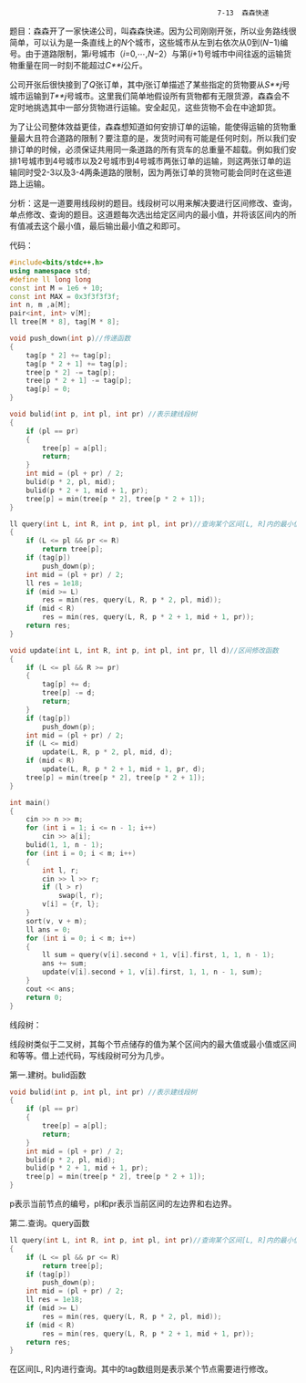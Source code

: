                                                        7-13  森森快递

​		题目：森森开了一家快递公司，叫森森快递。因为公司刚刚开张，所以业务路线很简单，可以认为是一条直线上的*N*个城市，这些城市从左到右依次从0到(*N*−1)编号。由于道路限制，第*i*号城市（*i*=0,⋯,*N*−2）与第(*i*+1)号城市中间往返的运输货物重量在同一时刻不能超过*C**i*公斤。

​		公司开张后很快接到了*Q*张订单，其中*j*张订单描述了某些指定的货物要从*S**j*号城市运输到*T**j*号城市。这里我们简单地假设所有货物都有无限货源，森森会不定时地挑选其中一部分货物进行运输。安全起见，这些货物不会在中途卸货。

​		为了让公司整体效益更佳，森森想知道如何安排订单的运输，能使得运输的货物重量最大且符合道路的限制？要注意的是，发货时间有可能是任何时刻，所以我们安排订单的时候，必须保证共用同一条道路的所有货车的总重量不超载。例如我们安排1号城市到4号城市以及2号城市到4号城市两张订单的运输，则这两张订单的运输同时受2-3以及3-4两条道路的限制，因为两张订单的货物可能会同时在这些道路上运输。

分析：这是一道要用线段树的题目。线段树可以用来解决要进行区间修改、查询， 单点修改、查询的题目。这道题每次选出给定区间内的最小值，并将该区间内的所有值减去这个最小值，最后输出最小值之和即可。

代码：

```c++
#include<bits/stdc++.h>
using namespace std;
#define ll long long
const int M = 1e6 + 10;
const int MAX = 0x3f3f3f3f;
int n, m ,a[M];
pair<int, int> v[M];
ll tree[M * 8], tag[M * 8];

void push_down(int p)//传递函数
{
    tag[p * 2] += tag[p];
	tag[p * 2 + 1] += tag[p];
	tree[p * 2] -= tag[p];
	tree[p * 2 + 1] -= tag[p];
	tag[p] = 0;
}

void bulid(int p, int pl, int pr) //表示建线段树
{
	if (pl == pr)
	{
		tree[p] = a[pl];
		return;
	}
	int mid = (pl + pr) / 2;
	bulid(p * 2, pl, mid);
	bulid(p * 2 + 1, mid + 1, pr);
	tree[p] = min(tree[p * 2], tree[p * 2 + 1]);
}

ll query(int L, int R, int p, int pl, int pr)//查询某个区间[L, R]内的最小值
{
	if (L <= pl && pr <= R)
		return tree[p];
	if (tag[p])
		push_down(p);
	int mid = (pl + pr) / 2;
	ll res = 1e18;
	if (mid >= L)
		res = min(res, query(L, R, p * 2, pl, mid));
	if (mid < R)
		res = min(res, query(L, R, p * 2 + 1, mid + 1, pr));
	return res;
}

void update(int L, int R, int p, int pl, int pr, ll d)//区间修改函数
{
	if (L <= pl && R >= pr)
	{
		tag[p] += d;
		tree[p] -= d;
		return;
	}
	if (tag[p])
		push_down(p);
	int mid = (pl + pr) / 2;
	if (L <= mid)
		update(L, R, p * 2, pl, mid, d);
	if (mid < R)
		update(L, R, p * 2 + 1, mid + 1, pr, d);
	tree[p] = min(tree[p * 2], tree[p * 2 + 1]);
}

int main()
{
	cin >> n >> m;
	for (int i = 1; i <= n - 1; i++)
		cin >> a[i];
	bulid(1, 1, n - 1);
	for (int i = 0; i < m; i++)
	{
		int l, r;
		cin >> l >> r;
		if (l > r)
			swap(l, r);
		v[i] = {r, l};
	}
	sort(v, v + m);
	ll ans = 0;
	for (int i = 0; i < m; i++)
	{
		ll sum = query(v[i].second + 1, v[i].first, 1, 1, n - 1);
		ans += sum;
		update(v[i].second + 1, v[i].first, 1, 1, n - 1, sum);
	} 
	cout << ans;
	return 0;
}


```

线段树：

​		线段树类似于二叉树，其每个节点储存的值为某个区间内的最大值或最小值或区间和等等。借上述代码，写线段树可分为几步。

第一.建树。bulid函数

```c++
void bulid(int p, int pl, int pr) //表示建线段树
{
	if (pl == pr)
	{
		tree[p] = a[pl];
		return;
	}
	int mid = (pl + pr) / 2;
	bulid(p * 2, pl, mid);
	bulid(p * 2 + 1, mid + 1, pr);
	tree[p] = min(tree[p * 2], tree[p * 2 + 1]);
}
```

p表示当前节点的编号，pl和pr表示当前区间的左边界和右边界。

第二.查询。query函数

```c++
ll query(int L, int R, int p, int pl, int pr)//查询某个区间[L, R]内的最小值
{
	if (L <= pl && pr <= R)
		return tree[p];
	if (tag[p])
		push_down(p);
	int mid = (pl + pr) / 2;
	ll res = 1e18;
	if (mid >= L)
		res = min(res, query(L, R, p * 2, pl, mid));
	if (mid < R)
		res = min(res, query(L, R, p * 2 + 1, mid + 1, pr));
	return res;
}
```

在区间[L, R]内进行查询。其中的tag数组则是表示某个节点需要进行修改。